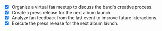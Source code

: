 - [x] Organize a virtual fan meetup to discuss the band's creative process.
- [x] Create a press release for the next album launch.
- [x] Analyze fan feedback from the last event to improve future interactions.
- [x] Execute the press release for the next album launch.
